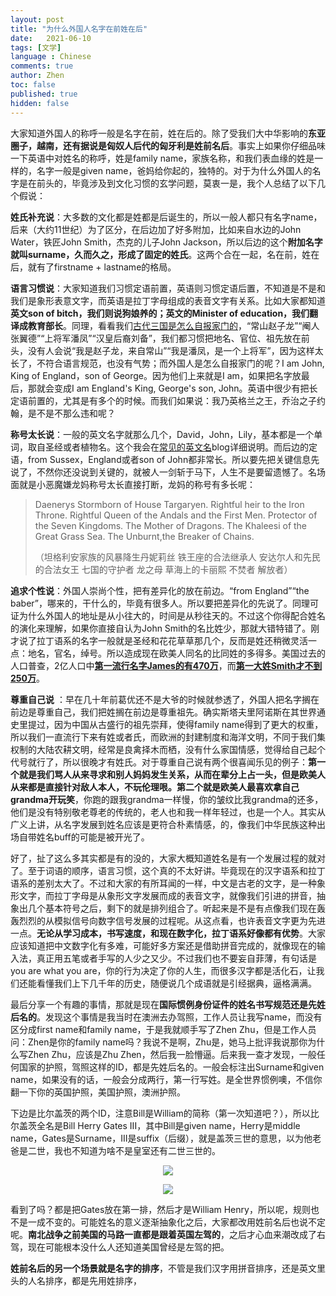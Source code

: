 ```yaml
---
layout: post
title: "为什么外国人名字在前姓在后"
date:   2021-06-10
tags: [文学]
language : Chinese
comments: true
author: Zhen
toc: false
published: true
hidden: false
---
```

大家知道外国人的称呼一般是名字在前，姓在后的。除了受我们大中华影响的**东亚圈子，越南，还有据说是匈奴人后代的匈牙利是姓前名后**。事实上如果你仔细品味一下英语中对姓名的称呼，姓是family name，家族名称，和我们表血缘的姓是一样的，名字一般是given name，爸妈给你起的，独特的。对于为什么外国人的名字是在前头的，毕竟涉及到文化习惯的玄学问题，莫衷一是，我个人总结了以下几个假说：

**姓氏补充说**：大多数的文化都是姓都是后诞生的，所以一般人都只有名字name，后来（大约11世纪）为了区分，在后边加了好多附加，比如来自水边的John Water，铁匠John Smith，杰克的儿子John Jackson，所以后边的这个**附加名字就叫surname，久而久之，形成了固定的姓氏**。这两个合在一起，名在前，姓在后，就有了firstname + lastname的格局。

**语言习惯说**：大家知道我们习惯定语前置，英语则习惯定语后置，不知道是不是和我们是象形表意文字，而英语是拉丁字母组成的表音文字有关系。比如大家都知道**英文son of bitch，我们则说狗娘养的；英文的Minister of education，我们翻译成教育部长**。同理，看看我们[古代三国是怎么自报家门的](https://www.bilibili.com/s/video/BV1NZ4y1H768)，“常山赵子龙”“阉人张翼德”“上将军潘凤”“汉皇后裔刘备”，我们都习惯把地名、官位、祖先放在前头，没有人会说“我是赵子龙，来自常山”“我是潘凤，是一个上将军”，因为这样太长了，不符合语言规范，也没有气势；而外国人是怎么自报家门的呢？I am John, King of England，son of George。因为他们上来就是I am，如果把名字放最后，那就会变成I am England's King, George's son, John。英语中很少有把长定语前置的，尤其是有多个的时候。而我们如果说：我乃英格兰之王，乔治之子约翰，是不是不那么违和呢？

**称号太长说**：一般的英文名字就那么几个，David，John，Lily，基本都是一个单词，取自圣经或者植物名。这个我会在[常见的英文名](/常见的英文名)blog详细说明。而后边的定语，from Sussex，England或者son of John都非常长。所以要先把关键信息先说了，不然你还没说到关键的，就被人一剑斩于马下，人生不是要留遗憾了。名场面就是小恶魔嫌龙妈称号太长直接打断，龙妈的称号有多长呢：

> Daenerys Stormborn of House Targaryen. Rightful heir to the Iron Throne. Rightful Queen of the Andals and the First Men. Protector of the Seven Kingdoms. The Mother of Dragons. The Khaleesi of the Great Grass Sea. The Unburnt,the Breaker of Chains.
> 
> （坦格利安家族的风暴降生丹妮莉丝 铁王座的合法继承人 安达尔人和先民的合法女王 七国的守护者 龙之母 草海上的卡丽熙 不焚者 解放者）

 **追求个性说**：外国人崇尚个性，把有差异化的放在前边。“from England”“the baber”，哪来的，干什么的，毕竟有很多人。所以要把差异化的先说了。同理可证为什么外国人的地址是从小往大的，时间是从秒往天的。不过这个你得配合姓名的演化来理解，如果你直接自认为John Smith的名比姓少，那就大错特错了。刚才说了拉丁语系的名字一般就是圣经和花花草草那几个，反而是姓还稍微灵活一点：地名，官名，绰号。所以造成现在欧美人同名的比同姓的多得多。美国过去的人口普查，2亿人口中[**第一流行名字James的有470万**](https://www.ssa.gov/oact/babynames/decades/century.html)，而[**第一大姓Smith才不到250万**](https://share.america.gov/zh-hans/the-top-ten-surnames-in-the-u-s/)。

**尊重自己说** ：早在几十年前葛优还不是大爷的时候就参透了，外国人把名字搁在前边是尊重自己，我们把姓搁在前边是尊重祖先。确实斯塔夫里阿诺斯在其世界通史里提过，因为中国从古盛行的祖先崇拜，使得family name得到了更大的权重，所以我们一直流行下来有姓或者氏，而欧洲的封建制度和海洋文明，不同于我们集权制的大陆农耕文明，经常是良禽择木而栖，没有什么家国情感，觉得给自己起个代号就行了，所以很晚才有姓氏。对于尊重自己说有两个很喜闻乐见的例子：**第一个就是我们骂人从来寻求和别人妈妈发生关系，从而在辈分上占一头，但是欧美人从来都是直接针对敌人本人，不玩伦理哏。第二个就是欧美人最喜欢拿自己grandma开玩笑**，你跑的跟我grandma一样慢，你的皱纹比我grandma的还多，他们是没有特别敬老尊老的传统的，老人也和我一样年轻过，也是一个人。其实从广义上讲，从名字发展到姓名应该是更符合朴素情感，的，像我们中华民族这种出场自带姓名buff的可能是被开光了。

好了，扯了这么多其实都是有的没的，大家大概知道姓名是有一个发展过程的就对了。至于词语的顺序，语言习惯，这个真的不太好讲。毕竟现在的汉字语系和拉丁语系的差别太大了。不过和大家的有所耳闻的一样，中文是古老的文字，是一种象形文字，而拉丁字母是从象形文字发展而成的表音文字，就像我们引进的拼音，抽象出几个基本符号之后，剩下的就是排列组合了。听起来是不是有点像我们现在轰轰烈烈的从模拟信号向数字信号发展的过程呢。从这点看，也许表音文字更为先进一点。**无论从学习成本，书写速度，和现在数字化，拉丁语系好像都有优势**。大家应该知道把中文数字化有多难，可能好多方案还是借助拼音完成的，就像现在的输入法，真正用五笔或者手写的人少之又少。不过我们也不要妄自菲薄，有句话是you are what you are，你的行为决定了你的人生，而很多汉字都是活化石，让我们还能看懂我们上下几千年的历史，随便说几个成语就是引经据典，逼格满满。

最后分享一个有趣的事情，那就是现在**国际惯例身份证件的姓名书写规范还是先姓后名的**。发现这个事情是我当时在澳洲去办驾照，工作人员让我写name，而没有区分成first name和family name，于是我就顺手写了Zhen Zhu，但是工作人员问：Zhen是你的family name吗？我说不是啊，Zhu是，她马上批评我说那你为什么写Zhen Zhu，应该是Zhu Zhen，然后我一脸懵逼。后来我一查才发现，一般任何国家的护照，驾照这样的ID，都是先姓后名的。一般会标注出Surname和given name，如果没有的话，一般会分成两行，第一行写姓。是全世界惯例噢，不信你翻一下你的英国护照，美国护照，澳洲护照。

下边是比尔盖茨的两个ID，注意Bill是William的简称（第一次知道吧？），所以比尔盖茨全名是Bill Herry Gates III，其中Bill是given name，Herry是middle name，Gates是Surname，III是suffix（后缀），就是盖茨三世的意思，以为他老爸是二世，我也不知道为啥不是皇室还有二世三世的。

<p align="center"> <img src="{{ site.imageurl }}/比尔盖茨1.jpg"> </p> 
<p align="center"> <img src="{{ site.imageurl }}/比尔盖茨2.jpg"> </p>

看到了吗？都是把Gates放在第一排，然后才是William Henry，所以呢，规则也不是一成不变的。可能姓名的意义逐渐抽象化之后，大家都改用姓前名后也说不定呢。**南北战争之前美国的马路一直都是跟着英国左驾的**，之后才心血来潮改成了右驾，现在可能根本没什么人还知道美国曾经是左驾的把。

**姓前名后的另一个场景就是名字的排序**，不管是我们汉字用拼音排序，还是英文里头的人名排序，都是先用姓排序，
 
<!--stackedit_data:
eyJoaXN0b3J5IjpbMjA0NDU4NDQzOSwtMTcwMzcxMjc4NiwtMT
cyODE0MDM5LDE5NTA0NzY5MTMsMTg1ODU5NDQyNiwxOTU3Nzcx
NzAyLDkwMzI5MDE0NiwxMzMwNTU2NjE5LC00NTAwNjk1MjcsMT
YwNDgzMDcyNiwxMDY0MDA2NzYxLC0yMDI0MTcxMDQ1LC0yMDM4
OTczMTk4LDE0NzQ1NDkwODIsLTE2MTA4Mzk1Nyw3MDYxMTQ2NF
19
-->